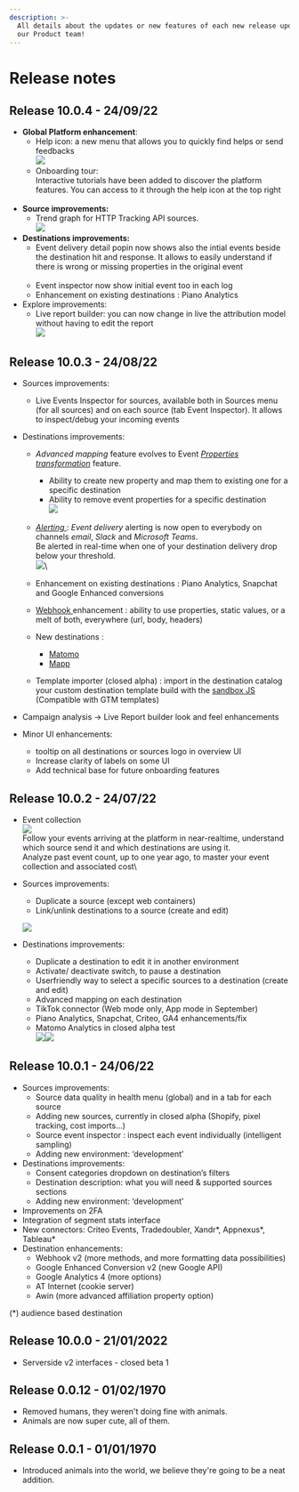 ```yaml
---
description: >-
  All details about the updates or new features of each new release updated by
  our Product team!
---
```


# Release notes

## Release 10.0.4 - 24/09/22

* **Global Platform enhancement**:
  * Help icon: a new menu that allows you to quickly find helps or send feedbacks\
    ![](<../.gitbook/assets/image (7).png>)
  * Onboarding tour: \
    Interactive tutorials have been added to discover the platform features. You can access to it through the help icon at the top right\
    <img src="../.gitbook/assets/image (2) (4).png" alt="" data-size="original">
* **Source improvements:**
  * Trend graph for HTTP Tracking API sources.\
    ![](<../.gitbook/assets/image (2).png>)
* **Destinations improvements:**
  * Event delivery detail popin now shows also the intial events beside the destination hit and response. It allows to easily understand if there is wrong or missing properties in the original event\
    <img src="../.gitbook/assets/image (8).png" alt="" data-size="original">
  * Event inspector now show initial event too in each log
  * Enhancement on existing destinations : Piano Analytics
* Explore improvements:
  * Live report builder: you can now change in live the attribution model without having to edit the report\
    ![](../.gitbook/assets/image.png)



## Release 10.0.3 - 24/08/22

* Sources improvements:
  * Live Events Inspector for sources, available both in Sources menu (for all sources) and on each source (tab Event Inspector). It allows to inspect/debug your incoming events​
*   Destinations improvements: ​

    * &#x20;_Advanced mapping_ feature evolves to Event [_Properties transformation_](../features/integrations/destinations/advanced-mapping.md) feature.
      * Ability to create new property and map them to existing one for a specific destination
      * Ability to remove event properties for a specific destination\
        ![](<../.gitbook/assets/image (2) (3).png>)



    * &#x20;[_Alerting_ ](../features/integrations/destinations/event-delivery.md): _Event delivery_ alerting is now open to everybody on channels _email_, _Slack_ and _Microsoft Teams_.\
      Be alerted in real-time when one of your destination delivery drop below your threshold.\
      ![](<../.gitbook/assets/image (25).png>)\

    * Enhancement on existing destinations : Piano Analytics, Snapchat and Google Enhanced conversions
    * [Webhook ](../features/integrations/destinations/destinations-catalog/webhook.md)enhancement : ability to use properties, static values, or a melt of both, everywhere (url, body, headers)​
    * &#x20;New destinations :&#x20;
      * [Matomo](../features/integrations/destinations/destinations-catalog/matomo.md)
      * [Mapp](../features/integrations/destinations/destinations-catalog/mapp.md)
    * Template importer (closed alpha) : import in the destination catalog your custom destination template build with the [sandbox JS ](../features/integrations/destinations/destination-builder/javascript-destination-builder/)\
      (Compatible with GTM templates)
* Campaign analysis -> Live Report builder look and feel enhancements
* Minor UI enhancements:
  * tooltip on all destinations or sources logo in overview UI
  * Increase clarity of labels on some UI
  * Add technical base for future onboarding features

## Release 10.0.2 - 24/07/22

* Event collection​\
  ![](<../.gitbook/assets/image (15) (1).png>)\
  Follow your events arriving at the platform in near-realtime, understand which source send it and which destinations are using it.​\
  Analyze past event count, up to one year ago, to master your event collection and associated cost\

*   Sources improvements: ​

    * &#x20;Duplicate a source (except web containers)​&#x20;
    * &#x20;Link/unlink destinations to a source (create and edit)​

    ![](<../.gitbook/assets/image (20).png>)


* Destinations improvements: ​
  * &#x20;Duplicate a destination to edit it in another environment​
  * &#x20;Activate/ deactivate switch​, to pause a destination
  * &#x20;Userfriendly way to select a specific sources to a destination (create and edit)​
  * &#x20;Advanced mapping​ on each destination
  * &#x20;TikTok connector (Web mode only, App mode in September)​
  * &#x20;Piano Analytics, Snapchat, Criteo, GA4 enhancements/fix​
  * &#x20;Matomo Analytics in closed alpha test\
    ![](<../.gitbook/assets/image (23).png>)![](<../.gitbook/assets/image (3).png>)

## Release 10.0.1 - 24/06/22

* Sources improvements: ​
  * Source data quality in health menu (global) and in a tab for each source​
  * Adding new sources, currently in closed alpha (Shopify, pixel tracking, cost imports…)​
  * Source event inspector : inspect each event individually (intelligent sampling)
  * Adding new environment: ‘development’​
* Destinations improvements: ​
  * Consent categories dropdown on destination’s filters​​
  * Destination description: what you will need & supported sources sections​
  * Adding new environment: ‘development’​
* Improvements on 2FA​
* Integration of segment stats interface​
* New connectors: Criteo Events, Tradedoubler, Xandr\*, Appnexus\*, Tableau\*​
* Destination enhancements:​
  * Webhook v2 (more methods, and more formatting data possibilities)​
  * Google Enhanced Conversion v2 (new Google API)​
  * Google Analytics 4 (more options)​
  * AT Internet (cookie server)​
  * Awin (more advanced affiliation property option)

(\*) audience based destination

## Release 10.0.0 - 21/01/2022

* Serverside v2 interfaces - closed beta 1

## Release 0.0.12 - 01/02/1970

* Removed humans, they weren't doing fine with animals.
* Animals are now super cute, all of them.

## Release 0.0.1 - 01/01/1970

* Introduced animals into the world, we believe they're going to be a neat addition.
